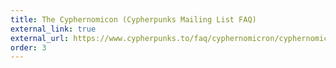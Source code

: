 ```yaml
---
title: The Cyphernomicon (Cypherpunks Mailing List FAQ)
external_link: true
external_url: https://www.cypherpunks.to/faq/cyphernomicron/cyphernomicon.html
order: 3
---
```

